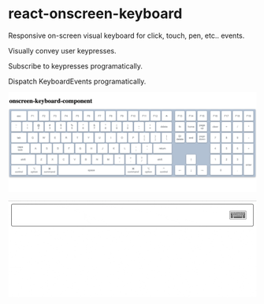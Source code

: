 # react-onscreen-keyboard
Responsive on-screen visual keyboard for click, touch, pen, etc.. events.

Visually convey user keypresses.

Subscribe to keypresses programatically.

Dispatch KeyboardEvents programatically.

![image info](./screenshots/layout.png)

![video info](./screenshots/recording.gif)